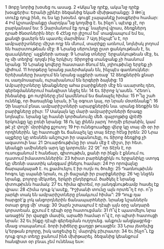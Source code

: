 1 Յոբը նորից խօսեց ու ասաց.
2 «Ակա՛նջ դրէք, ակա՛նջ դրէք խօսքերիս:
Երանի չլինէր ձեզանից եկած մխիթարանքը:
3 Թո՛յլ տուէք դուք ինձ, ու ես կը խօսեմ.
գուցէ չայպանէք խօսքերիս համար:
4 Իմ կշտամբանքը մարդկա՞նց կողմից է.
եւ ինչո՞ւ պէտք չէ,
որ բարկանամ ես:
5 Զարմանում էք դուք՝ նայելով վրաս,
ձեռքներդ դրած ծնօտներին ձեր:
6 Հէնց որ յիշում եմ՝ տագնապում եմ ես,
քանզի ցաւերն են պատել մարմինս:
7 Այդ ինչպէ՞ս է, որ ամբարիշտները միշտ ողջ են մնում,
տարիքը առնում, նոյնիսկ լողում են հարստութեան մէջ:
8 Նրանց սերունդը ըստ ցանկութեան է,
եւ զաւակները՝ աչքների առաջ:
9 Նրանց տները՝ երջանկութեան մէջ,
եւ ոչ մի տեղից՝ դոյզն ինչ երկիւղ:
Տիրոջից տանջանք չի հասնում նրանց:
10 Նրանց կովերը հաստատ ծնում են,
յղիութիւնը երբեք չի վիժում.
11 հորթերը նրանց յաւերժական են, ինչպէս գառնուկներ:
Երեխաները խաղում են նրանց աչքերի առաջ՝
12 ձեռքներին քնար ու սաղմոսարան, ուրախանում են երգերի ձայնից:
13 Ամբարիշտները կեանքները ահա բարիքների մէջ են աւարտել դեռ,
գերեզմաններում հանգիստ ննջել են:
14 Եւ Տիրոջ կ՚ասեն. “Հեռո՛ւ ինձանից.
քո ուղիները չեմ կամենում ես ճանաչել հիմա:
15 Ի՞նչ շահ ունենք, որ ծառայենք նրան,
ի՞նչ օգուտ կայ, որ նրան մօտենանք”:
16 Չի նայում բնաւ ամբարիշտների արարքներին նա.
սրանց ձեռքին են բարիքները բիւր:
17 Սակայն կը մարի ամբարիշտների ճրագը նոյնպէս.
նրանց կը հասնի կործանումը մեծ.
զայրոյթից վրէժի երկունքը կը բռնի նրանց:
18 Ու կը լինեն յարդ՝ հողմի բերանին,
կամ թէ չէ փոշի՝ մրրիկից քշուող:
19 Իր ունեցուածքը վերջ կը տայ մի օր իր որդիներին.
կը հատուցի եւ ճանաչել կը տայ Տէրը հէնց իրեն:
20 Նրա աչքերը կը տեսնեն անշուշտ իր սպանուելը,
ու Տիրոջ ձեռքից չի ազատուի նա:
21 Զուարճութիւնը իր տան մէջ է միշտ, իր հետ.
կեանքի ամիսներն արդ կը կտրուեն:
22 Չէ՞ որ Տէրն է, որ ուսուցանում է հանճար, գիտութիւն,
քանի որ ինքն է քննում ու դատում իմաստուններին:
23 Խիստ բարեկեցիկն ու երջանիկը ստոյգ կը մեռնի
սաստիկ անզգամ լինելու համար:
24 Իր որովայնը ճարպակալած է.
ու քամուելու է իր ուղն ու ծուծը:
25 Դառնութիւնն հոգու կը սպանի նրան,
ու չի ճաշակի իր բարիքներից:
26 Կը ննջեն նրանք, բոլորը մէկտեղ, երկրի ընդերքում.
ծածկել է նրանց փտութիւնն համակ:
27 Եւ հիմա գիտեմ, որ յանդգնութեամբ հասել էք վրաս:
28 Հիմա դուք կ՚ասէք, “Իշխանի տունը այն որտե՞ղ է որ.
ո՞ր յարկի տակ են ամբարիշտները բնակւում հիմա”:
29 Դուք դա հարցրէ՛ք լոկ անցորդներին ճանապարհների.
նրանց նշաններն օտար ցոյց մի՛ տաք:
30 Չարն շտապում է դէպի այն օրը անդարձ կորստեան.
քշւում է դէպի օրը հատուցման:
31 Ո՞վ է պատմելու նրա առաջին՝ իր վարքի մասին,
արածի համար ո՞վ է, որ պիտի հատուցի նրան:
32 Եւ ինքը դէպի գերեզման ուղղուեց.
անքուն անցկացրեց-մնաց տապանում.
ձորի խիճերը քաղցր թուացին:
33 Նրա յետեւից կ՚երթան բոլորը,
իսկ առջեւից էլ՝ մարդիկ բիւրաւոր:
34 Եւ ինչո՞ւ էք դուք զուր տեղը ջանում ինձ մխիթարել.
ձեզանից կեանքում հանգիստ օր բնաւ չեմ ունենայ ես»:
